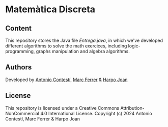# Matemàtica Discreta

## Content
This repository stores the Java file *Entrega.java*, in which we've developed different algorithms to solve the math exercices, including logic-programming, graphs manipulation and algebra algorithms.

## Authors
Developed by [Antonio Contestí](https://github.com/tcontesti), [Marc Ferrer](https://github.com/Kow13) & [Harpo Joan](https://github.com/helveticka)

## License
This repository is licensed under a Creative Commons Attribution-NonCommercial 4.0 International License.
Copyright (c) 2024 Antonio Contestí, Marc Ferrer & Harpo Joan
